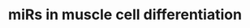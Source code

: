 ---
annotations:
- id: PW:0000808
  parent: regulatory pathway
  type: Pathway Ontology
  value: microRNA pathway
- id: CL:0000187
  parent: native cell
  type: Cell Type Ontology
  value: muscle cell
authors:
- MaintBot
- Mkutmon
- Eweitz
description: ''
last-edited: 2021-05-25
organisms:
- Mus musculus
redirect_from:
- /index.php/Pathway:WP2076
- /instance/WP2076
revision: null
schema-jsonld:
- '@context': https://schema.org/
  '@id': https://wikipathways.github.io/pathways/WP2076.html
  '@type': Dataset
  creator:
    '@type': Organization
    name: WikiPathways
  description: ''
  keywords:
  - ELSPBP1
  - Ezh2
  - Id2
  - MIR214
  - MIR486
  - Mef2a
  - Mef2b
  - Mef2c
  - Mef2d
  - Mir133a-1
  - Mir133a-2
  - Mir133b
  - Mir1a-1
  - Mir206
  - Mir221
  - Mir222
  - Mir26a-1
  - Mir26a-2
  - Myf5
  - Myod1
  - PRKACA
  - PRKACB
  - PRKACG
  - PRKAR1A
  - PRKAR1B
  - PRKAR2B
  - PRKCA
  - PRKCB1
  - PRKCD
  - PRKCE
  - PRKCG
  - PRKCH
  - PRKCI
  - PRKCQ
  - PRKCZ
  - PRKD1
  - Pax7
  - Prkar2a
  - Prkd3
  - Skeletal Muscle Differentiation
  - Srf
  license: CC0
  name: miRs in muscle cell differentiation
seo: CreativeWork
title: miRs in muscle cell differentiation
wpid: WP2076
---